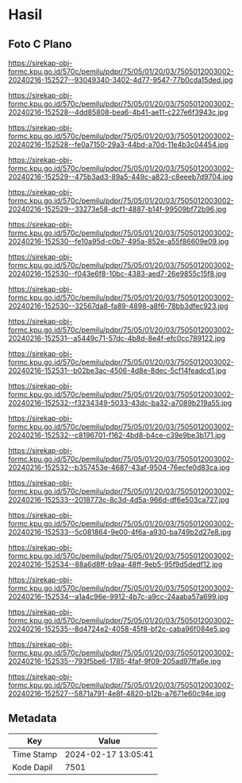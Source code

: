 # Hasil

## Foto C Plano

https://sirekap-obj-formc.kpu.go.id/570c/pemilu/pdpr/75/05/01/20/03/7505012003002-20240216-152527--93049340-3402-4d77-9547-77b0cda15ded.jpg

https://sirekap-obj-formc.kpu.go.id/570c/pemilu/pdpr/75/05/01/20/03/7505012003002-20240216-152528--4dd85808-bea6-4b41-ae11-c227e6f3943c.jpg

https://sirekap-obj-formc.kpu.go.id/570c/pemilu/pdpr/75/05/01/20/03/7505012003002-20240216-152528--fe0a7150-29a3-44bd-a70d-11e4b3c04454.jpg

https://sirekap-obj-formc.kpu.go.id/570c/pemilu/pdpr/75/05/01/20/03/7505012003002-20240216-152529--475b3ad3-89a5-449c-a823-c8eeeb7d9704.jpg

https://sirekap-obj-formc.kpu.go.id/570c/pemilu/pdpr/75/05/01/20/03/7505012003002-20240216-152529--33273e58-dcf1-4887-b14f-99509bf72b96.jpg

https://sirekap-obj-formc.kpu.go.id/570c/pemilu/pdpr/75/05/01/20/03/7505012003002-20240216-152530--fe10a95d-c0b7-495a-852e-a55f86609e09.jpg

https://sirekap-obj-formc.kpu.go.id/570c/pemilu/pdpr/75/05/01/20/03/7505012003002-20240216-152530--f043e6f8-10bc-4383-aed7-26e9855c15f8.jpg

https://sirekap-obj-formc.kpu.go.id/570c/pemilu/pdpr/75/05/01/20/03/7505012003002-20240216-152530--32567da8-fa89-4898-a8f6-78bb3dfec923.jpg

https://sirekap-obj-formc.kpu.go.id/570c/pemilu/pdpr/75/05/01/20/03/7505012003002-20240216-152531--a5449c71-57dc-4b8d-8e4f-efc0cc789122.jpg

https://sirekap-obj-formc.kpu.go.id/570c/pemilu/pdpr/75/05/01/20/03/7505012003002-20240216-152531--b02be3ac-4506-4d8e-8dec-5cf14feadcd1.jpg

https://sirekap-obj-formc.kpu.go.id/570c/pemilu/pdpr/75/05/01/20/03/7505012003002-20240216-152532--f3234349-5033-43dc-ba32-a7089b219a55.jpg

https://sirekap-obj-formc.kpu.go.id/570c/pemilu/pdpr/75/05/01/20/03/7505012003002-20240216-152532--c8196701-f162-4bd8-b4ce-c39e9be3b171.jpg

https://sirekap-obj-formc.kpu.go.id/570c/pemilu/pdpr/75/05/01/20/03/7505012003002-20240216-152532--b357453e-4687-43af-9504-76ecfe0d83ca.jpg

https://sirekap-obj-formc.kpu.go.id/570c/pemilu/pdpr/75/05/01/20/03/7505012003002-20240216-152533--2018773c-8c3d-4d5a-966d-df6e503ca727.jpg

https://sirekap-obj-formc.kpu.go.id/570c/pemilu/pdpr/75/05/01/20/03/7505012003002-20240216-152533--5c081864-9e00-4f6a-a930-ba749b2d27e8.jpg

https://sirekap-obj-formc.kpu.go.id/570c/pemilu/pdpr/75/05/01/20/03/7505012003002-20240216-152534--88a6d8ff-b9aa-48ff-9eb5-95f9d5dedf12.jpg

https://sirekap-obj-formc.kpu.go.id/570c/pemilu/pdpr/75/05/01/20/03/7505012003002-20240216-152534--a1a4c96e-9912-4b7c-a9cc-24aaba57a699.jpg

https://sirekap-obj-formc.kpu.go.id/570c/pemilu/pdpr/75/05/01/20/03/7505012003002-20240216-152535--8d4724e2-4058-45f8-bf2c-caba96f084e5.jpg

https://sirekap-obj-formc.kpu.go.id/570c/pemilu/pdpr/75/05/01/20/03/7505012003002-20240216-152535--793f5be6-1785-4faf-9f09-205ad97ffa6e.jpg

https://sirekap-obj-formc.kpu.go.id/570c/pemilu/pdpr/75/05/01/20/03/7505012003002-20240216-152527--5871a791-4e8f-4820-b12b-a7671e60c94e.jpg


## Metadata

| Key        | Value               |
| ---------- | ------------------- |
| Time Stamp | 2024-02-17 13:05:41 |
| Kode Dapil | 7501                |



